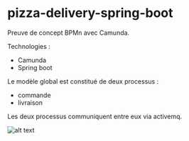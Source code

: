 # pizza-delivery-spring-boot

Preuve de concept BPMn avec Camunda.

Technologies :
- Camunda
- Spring boot


Le modèle global est constitué de deux processus :
- commande
- livraison

Les deux processus communiquent entre eux via activemq.

![alt text](https://github.com/frederik78/pizza-delivery-spring-boot/pizza-order.jpeg "Logo Title Text 1")

